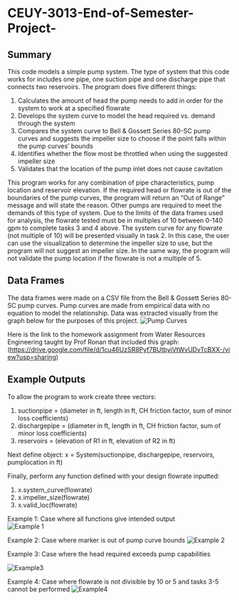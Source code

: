 # CEUY-3013-End-of-Semester-Project-
## **Summary**
This code models a simple pump system. The type of system that this code works for includes one pipe, one suction pipe and one discharge pipe that connects two reservoirs. The program does five different things:
1. Calculates the amount of head the pump needs to add in order for the system to work at a specified flowrate
2. Develops the system curve to model the head required vs. demand through the system
3. Compares the system curve to Bell & Gossett Series 80-SC pump curves and suggests the impeller size to choose if the point falls within the pump curves’ bounds
4. Identifies whether the flow most be throttled when using the suggested impeller size
5. Validates that the location of the pump inlet does not cause cavitation

This program works for any combination of pipe characteristics, pump location and reservoir elevation. If the required head or flowrate is out of the boundaries of the pump curves, the program will return an “Out of Range” message and will state the reason. Other pumps are required to meet the demands of this type of system. Due to the limits of the data frames used for analysis, the flowrate tested must be in multiples of 10 between 0-140 gpm to complete tasks 3 and 4 above. The system curve for any flowrate (not multiple of 10) will be presented visually in task 2. In this case, the user can use the visualization to determine the impeller size to use, but the program will not suggest an impeller size. In the same way, the program will not validate the pump location if the flowrate is not a multiple of 5.
## **Data Frames**
The data frames were made on a CSV file from the Bell & Gossett Series 80-SC pump curves. Pump curves are made from empirical data with no equation to model the relationship. Data was extracted visually from the graph below for the purposes of this project.
![Pump Curves](https://user-images.githubusercontent.com/73856285/102037691-82455200-3d93-11eb-8811-99317776246d.PNG)

Here is the link to the homework assignment from Water Resources Engineering taught by Prof Ronan that included this graph: (https://drive.google.com/file/d/1cu46UzSR8Pyf7BUtbyjVtWvUDvTcBXX-/view?usp=sharing)
## **Example Outputs**
To allow the program to work create three vectors:
1. suctionpipe = (diameter in ft, length in ft, CH friction factor, sum of minor loss coefficients)
2. dischargepipe = (diameter in ft, length in ft, CH friction factor, sum of minor loss coefficients)
3. reservoirs = (elevation of R1 in ft, elevation of R2 in ft)
 
Next define object:
x = System(suctionpipe, dischargepipe, reservoirs, pumplocation in ft)
 
Finally, perform any function defined with your design flowrate inputted:
1. x.system_curve(flowrate)
2. x.impeller_size(flowrate)
3. x.valid_loc(flowrate)

Example 1:
Case where all functions give intended output  
![Example 1](https://user-images.githubusercontent.com/73856285/102038390-1bc13380-3d95-11eb-9eae-95ea76825213.PNG)

Example 2:
Case where marker is out of pump curve bounds
![Example 2](https://user-images.githubusercontent.com/73856285/102037939-0c8db600-3d94-11eb-8279-668c729fb857.PNG)
 
Example 3:
Case where the head required exceeds pump capabilities

![Example3](https://user-images.githubusercontent.com/73856285/102037946-11526a00-3d94-11eb-84de-a8fd81db50a8.PNG)
 
Example 4:
Case where flowrate is not divisible by 10 or 5 and tasks 3-5 cannot be performed
![Example4](https://user-images.githubusercontent.com/73856285/102037969-20d1b300-3d94-11eb-8475-1af5bf3f3025.PNG)

